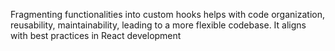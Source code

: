Fragmenting functionalities into custom hooks helps with  code organization, reusability, maintainability,  leading to a more flexible codebase. It aligns with best practices in React development 
